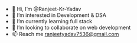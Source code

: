 - 👋 Hi, I’m @Ranjeet-Kr-Yadav
- 👀 I’m interested in Development & DSA
- 🌱 I’m currently learning full stack
- 💞️ I’m looking to collaborate on web development
- 📫 Reach me ranjeetyadav7536@gmail.com

<!---
Ranjeet-Kr-Yadav/Ranjeet-Kr-Yadav is a ✨ special ✨ repository because its `README.md` (this file) appears on your GitHub profile.
You can click the Preview link to take a look at your changes.
--->
